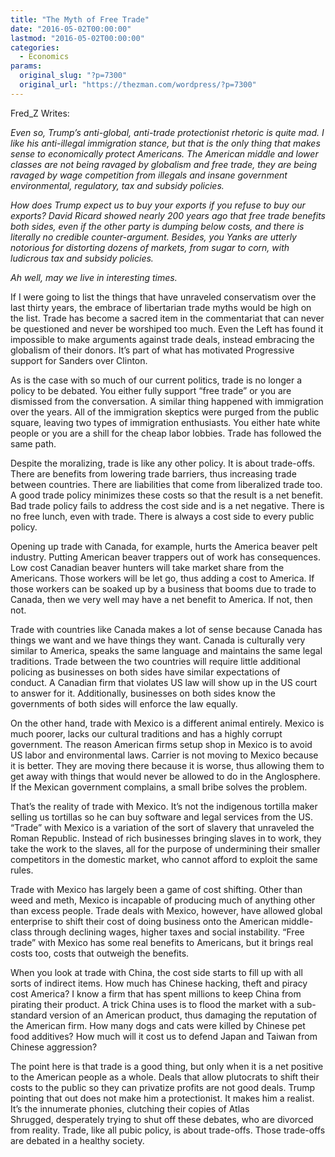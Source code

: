 ```yaml
---
title: "The Myth of Free Trade"
date: "2016-05-02T00:00:00"
lastmod: "2016-05-02T00:00:00"
categories:
  - Economics
params:
  original_slug: "?p=7300"
  original_url: "https://thezman.com/wordpress/?p=7300"
---
```


Fred\_Z Writes:

*Even so, Trump’s anti-global, anti-trade protectionist rhetoric is
quite mad. I like his anti-illegal immigration stance, but that is the
only thing that makes sense to economically protect Americans. The
American middle and lower classes are not being ravaged by globalism and
free trade, they are being ravaged by wage competition from illegals and
insane government environmental, regulatory, tax and subsidy policies.*

*How does Trump expect us to buy your exports if you refuse to buy our
exports? David Ricard showed nearly 200 years ago that free trade
benefits both sides, even if the other party is dumping below costs, and
there is literally no credible counter-argument. Besides, you Yanks are
utterly notorious for distorting dozens of markets, from sugar to corn,
with ludicrous tax and subsidy policies.*

*Ah well, may we live in interesting times.*

If I were going to list the things that have unraveled conservatism over
the last thirty years, the embrace of libertarian trade myths would be
high on the list. Trade has become a sacred item in the commentariat
that can never be questioned and never be worshiped too much. Even the
Left has found it impossible to make arguments against trade deals,
instead embracing the globalism of their donors. It’s part of what has
motivated Progressive support for Sanders over Clinton.

As is the case with so much of our current politics, trade is no longer
a policy to be debated. You either fully support “free trade” or you are
dismissed from the conversation. A similar thing happened with
immigration over the years. All of the immigration skeptics were purged
from the public square, leaving two types of immigration enthusiasts.
You either hate white people or you are a shill for the cheap labor
lobbies. Trade has followed the same path.

Despite the moralizing, trade is like any other policy. It is about
trade-offs. There are benefits from lowering trade barriers, thus
increasing trade between countries. There are liabilities that come from
liberalized trade too. A good trade policy minimizes these costs so that
the result is a net benefit. Bad trade policy fails to address the cost
side and is a net negative. There is no free lunch, even with trade.
There is always a cost side to every public policy.

Opening up trade with Canada, for example, hurts the America beaver pelt
industry. Putting American beaver trappers out of work has consequences.
Low cost Canadian beaver hunters will take market share from the
Americans. Those workers will be let go, thus adding a cost to America.
If those workers can be soaked up by a business that booms due to trade
to Canada, then we very well may have a net benefit to America. If not,
then not.

Trade with countries like Canada makes a lot of sense because Canada has
things we want and we have things they want. Canada is culturally very
similar to America, speaks the same language and maintains the same
legal traditions. Trade between the two countries will require little
additional policing as businesses on both sides have similar
expectations of conduct. A Canadian firm that violates US law will show
up in the US court to answer for it. Additionally, businesses on both
sides know the governments of both sides will enforce the law equally.

On the other hand, trade with Mexico is a different animal entirely.
Mexico is much poorer, lacks our cultural traditions and has a highly
corrupt government. The reason American firms setup shop in Mexico is to
avoid US labor and environmental laws. Carrier is not moving to Mexico
because it is better. They are moving there because it is worse, thus
allowing them to get away with things that would never be allowed to do
in the Anglosphere. If the Mexican government complains, a small bribe
solves the problem.

That’s the reality of trade with Mexico. It’s not the indigenous
tortilla maker selling us tortillas so he can buy software and legal
services from the US. “Trade” with Mexico is a variation of the sort of
slavery that unraveled the Roman Republic. Instead of rich businesses
bringing slaves in to work, they take the work to the slaves, all for
the purpose of undermining their smaller competitors in the domestic
market, who cannot afford to exploit the same rules.

Trade with Mexico has largely been a game of cost shifting. Other than
weed and meth, Mexico is incapable of producing much of anything other
than excess people. Trade deals with Mexico, however, have allowed
global enterprise to shift their cost of doing business onto the
American middle-class through declining wages, higher taxes and social
instability. “Free trade” with Mexico has some real benefits to
Americans, but it brings real costs too, costs that outweigh the
benefits.

When you look at trade with China, the cost side starts to fill up with
all sorts of indirect items. How much has Chinese hacking, theft and
piracy cost America? I know a firm that has spent millions to keep China
from pirating their product. A trick China uses is to flood the market
with a sub-standard version of an American product, thus damaging the
reputation of the American firm. How many dogs and cats were killed by
Chinese pet food additives? How much will it cost us to defend Japan and
Taiwan from Chinese aggression?

The point here is that trade is a good thing, but only when it is a net
positive to the American people as a whole. Deals that allow plutocrats
to shift their costs to the public so they can privatize profits are not
good deals. Trump pointing that out does not make him a protectionist.
It makes him a realist. It’s the innumerate phonies, clutching their
copies of Atlas Shrugged, desperately trying to shut off these debates,
who are divorced from reality. Trade, like all pubic policy, is about
trade-offs. Those trade-offs are debated in a healthy society.
